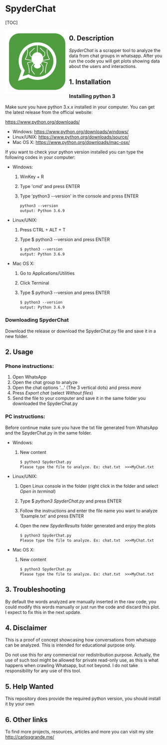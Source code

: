 # SpyderChat

[TOC]

<img src="./Images/SpiderChat.png" alt="SpiderChat" align='left' style="zoom:20%;" />

## 0. Description

*SpyderChat* is a scrapper tool to analyze the data from chat groups in whatsapp. After you run the code you will get plots showing data about the users and interactions.

## 1. Installation

### Installing python 3

Make sure you have python 3.x.x installed in your computer. You can get the latest release from the official website: 

https://www.python.org/downloads/

- Windows: https://www.python.org/downloads/windows/
- Linux/UNIX: https://www.python.org/downloads/source/
- Mac OS X: https://www.python.org/downloads/mac-osx/



If you want to check your python version installed you can type the following codes in your computer:

- Windows:

  1. WinKey + R

  2. Type 'cmd'  and press ENTER

  3. Type 'python3 --version' in the console and press ENTER

     ```
     python3 --version
     output: Python 3.6.9
     ```

- Linux/UNIX:

  1. Press CTRL + ALT + T

  2. Type $ python3 --version and press ENTER

     ```
     $ python3 --version
     output: Python 3.6.9
     ```

     

- Mac OS X: 

  1. Go to Applications/Utilities

  2. Click Terminal

  3. Type $ python3 --version and press ENTER

     ```
     $ python3 --version
     output: Python 3.6.9
     ```



### Downloading SpyderChat

Download the release or download the SpyderChat.py file and save it in a new folder.



## 2. Usage

### Phone instructions:

1. Open WhatsApp
2. Open the chat group to analyze
3. Open the chat options '...' (The 3 vertical dots) and press *more*
4. Press *Export chat* (select *Without files*)
5. Send the file to your computer and save it in the same folder you downloaded the SpyderChat.py

### PC instructions:

Before continue make sure you have the txt file generated from WhatsApp and the SpyderChat.py in the same folder.

- Windows:

  1. New content

     ```
     $ python3 SpyderChat.py
     Please type the file to analyze. Ex: chat.txt  >>>MyChat.txt
     ```

     

- Linux/UNIX:

  1. Open Linux console in the folder (right click in the folder and select *Open in terminal*)

  2. Type $ *python3 SpyderChat.py* and press ENTER

  3. Follow the instructions and enter the file name you want to analyze 'Example.txt' and press ENTER

  4. Open the new *SpyderResults* folder generated and enjoy the plots

     ```
     $ python3 SpyderChat.py
     Please type the file to analyze. Ex: chat.txt  >>>MyChat.txt
     ```

     

- Mac OS X:

  1. New content

     ```
     $ python3 SpyderChat.py
     Please type the file to analyze. Ex: chat.txt  >>>MyChat.txt
     ```

     

##  3. Troubleshooting

By default the words analyzed are manually inserted in the raw code, you could modify this words manually or just run the code and discard this plot. I expect to fix this in the next update.

## 4. Disclaimer

This is a proof of concept showcasing how conversations from whatsapp can be analyzed. This is intended for educational purpose only.

Do not use this for any commercial nor redistribution purpose. Actually, the use of such tool might be allowed for private read-only use, as this is what happens when crawling Whatsapp, but not beyond. I do not take responsibility for any use of this tool.

## 5. Help Wanted

This repository does provide the required python version, you should install it by your own

## 6. Other links

To find more projects, resources, articles and more you can visit my site http://carlosgrande.me/